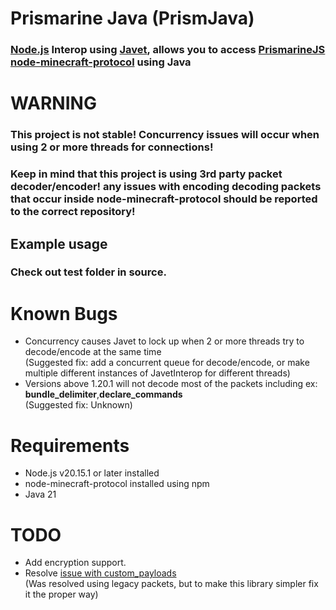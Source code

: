 # Prismarine Java (PrismJava)
### [Node.js](https://nodejs.org/en) Interop using [Javet](https://github.com/caoccao/Javet), allows you to access [PrismarineJS node-minecraft-protocol](https://github.com/PrismarineJS/node-minecraft-protocol) using Java

# WARNING
### This project is not stable! Concurrency issues will occur when using 2 or more threads for connections!  
### Keep in mind that this project is using 3rd party packet decoder/encoder! any issues with encoding decoding packets that occur inside node-minecraft-protocol should be reported to the correct repository!

## Example usage
### Check out test folder in source.

# Known Bugs
- Concurrency causes Javet to lock up when 2 or more threads try to decode/encode at the same time  
  (Suggested fix: add a concurrent queue for decode/encode, or make multiple different instances of JavetInterop for different threads)
- Versions above 1.20.1 will not decode most of the packets including ex: **bundle_delimiter**,**declare_commands**  
  (Suggested fix: Unknown)

# Requirements
- Node.js v20.15.1 or later installed 
- node-minecraft-protocol installed using npm
- Java 21

# TODO
- Add encryption support.
- Resolve [issue with custom_payloads](https://github.com/PrismarineJS/node-minecraft-protocol/issues/1256)  
  (Was resolved using legacy packets, but to make this library simpler fix it the proper way)